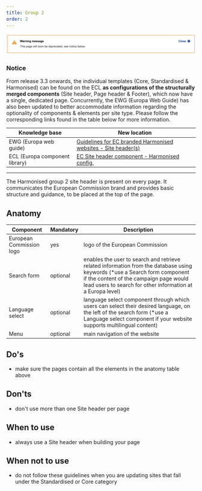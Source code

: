 ```yaml
---
title: Group 2
order: 2
---
```

![](/cms-images/soon-to-be-deprecated-image.png)

### Notice

From release 3.3 onwards, the individual templates (Core, Standardised & Harmonised) can be found on the ECL **as configurations of the structurally merged components** (Site header, Page header & Footer), which now have a single, dedicated page. Concurrently, the EWG (Europa Web Guide) has also been updated to better accommodate information regarding the optionality of components & elements per site type. Please follow the corresponding links found in the table below for more information.

| Knowledge base                 | New location                                                                                                                                                                                                                  |
| ------------------------------ | ----------------------------------------------------------------------------------------------------------------------------------------------------------------------------------------------------------------------------- |
| EWG (Europa web guide)         | [Guidelines for EC branded Harmonised websites - Site header(s)](https://wikis.ec.europa.eu/display/WEBGUIDE/EC+branded+harmonised+websites+design)                                                                           |
| ECL (Europa component library) | [EC Site header component - Harmonised config.](https://citnet.tech.ec.europa.eu/CITnet/confluence/pages/viewpage.action?pageId=1092071063https://ec.europa.eu/component-library/ec/components/site-header/usage/#harmonised) |

---

The Harmonised group 2 site header is present on every page. It communicates
the European Commission brand and provides basic structure and guidance, to be
placed at the top of the page.

## Anatomy

| Component                | Mandatory | Description                                                                                                                                                                                                                         |
| ------------------------ | --------- | ----------------------------------------------------------------------------------------------------------------------------------------------------------------------------------------------------------------------------------- |
| European Commission logo | yes       | logo of the European Commission                                                                                                                                                                                                     |
| Search form              | optional  | enables the user to search and retrieve related information from the database using keywords (\*use a Search form component if the content of the campaign page would lead users to search for other information at a Europa level) |
| Language select          | optional  | language select component through which users can select their desired language, on the left of the search form (\*use a Language select component if your website supports multilingual content)                                   |
| Menu                     | optional  | main navigation of the website                                                                                                                                                                                                      |

## Do's

- make sure the pages contain all the elements in the anatomy table above

## Don'ts

- don't use more than one Site header per page

## When to use

- always use a Site header when building your page

## When not to use

- do not follow these guidelines when you are updating sites that fall under the Standardised or Core category
